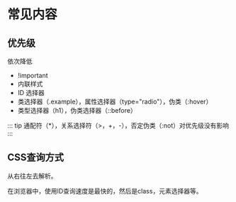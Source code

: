 # 常见内容

## 优先级

依次降低

- !important
- 内联样式
- ID 选择器
- 类选择器（.example），属性选择器（type="radio"），伪类（:hover）
- 类型选择器（h1），伪类选择器（::before）

::: tip
通配符（*），关系选择符（>，+，-），否定伪类（:not）对优先级没有影响
:::

## CSS查询方式

从右往左去解析。

在浏览器中，使用ID查询速度是最快的，然后是class，元素选择器等。